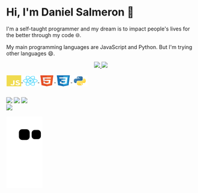 # Hi, I'm Daniel Salmeron 👋

I'm a self-taught programmer and my dream is to impact people's lives for the better through my code 🌐.

My main programming languages are JavaScript and Python. But I'm trying other languages 😄.

<div align="center">
  <a href="https://github.com/DanielSalmeron3b">
  <img height="180em" src="https://github-readme-stats.vercel.app/api?username=DanielSalmeron3b&show_icons=true&theme=dark&include_all_commits=true&count_private=true"/>
  <img height="180em" src="https://github-readme-stats.vercel.app/api/top-langs/?username=DanielSalmeron3b&layout=compact&langs_count=7&theme=dark"/>
</div>
  
<div style="display: inline_block"><br>
  <img align="center" alt="Js" height="30" width="40" src="https://raw.githubusercontent.com/devicons/devicon/master/icons/javascript/javascript-plain.svg">
  <img align="center" alt="React" height="30" width="40" src="https://raw.githubusercontent.com/devicons/devicon/master/icons/react/react-original.svg">
  <img align="center" alt="HTML" height="30" width="40" src="https://raw.githubusercontent.com/devicons/devicon/master/icons/html5/html5-original.svg">
  <img align="center" alt="CSS" height="30" width="40" src="https://raw.githubusercontent.com/devicons/devicon/master/icons/css3/css3-original.svg">
  <img align="center" alt="Python" height="30" width="40" src="https://raw.githubusercontent.com/devicons/devicon/master/icons/python/python-original.svg">
  <!-- <img align="right" alt="Salmeron-pic" height="150" style="border-radius:50px;" src="https://media.discordapp.net/attachments/639956127056134178/890373478988013628/Publicacoes_Instagram_1_1.png?width=676&height=676"> -->
</div>
  
 ##
  
<div> 
  <a href="https://www.linkedin.com/in/daniel-salmerón-alvarado-780508216/" target="_blank"><img src="https://img.shields.io/badge/LinkedIn-0077B5?style=for-the-badge&logo=linkedin&logoColor=white" target="_blank"></a>
  <a href="https://www.instagram.com/salmeron.daniel_/" target="_blank"><img src="https://img.shields.io/badge/-Instagram-%23E4405F?style=for-the-badge&logo=instagram&logoColor=white" target="_blank"></a>
  <!-- <a href="https://discord.gg/wagxzStdcR" target="_blank"><img src="https://img.shields.io/badge/Discord-7289DA?style=for-the-badge&logo=discord&logoColor=white" target="_blank"></a> -->
  <a href = "mailto:danielsaytcode@gmail.com"><img src="https://img.shields.io/badge/-Gmail-%23333?style=for-the-badge&logo=gmail&logoColor=white" target="_blank"></a>
</div>
  <a href = "https://steamcommunity.com/profiles/76561199021729651/"><img src="https://img.shields.io/badge/Steam-000000?style=for-the-badge&logo=steam&logoColor=white" target="_blank"></a>
</div>

![Snake animation](https://github.com/DanielSalmeron3b/DanielSalmeron3b/blob/output/github-contribution-grid-snake.svg)

